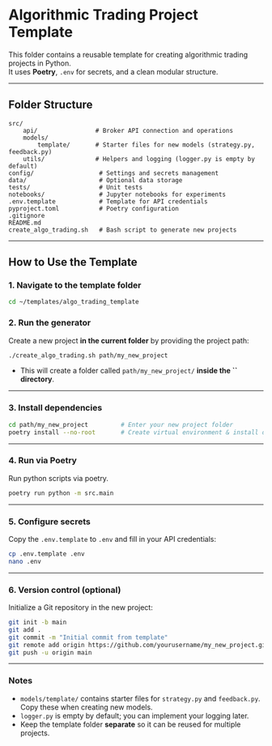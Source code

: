 # Algorithmic Trading Project Template

This folder contains a reusable template for creating algorithmic trading projects in Python.\
It uses **Poetry**, `.env` for secrets, and a clean modular structure.

---

## **Folder Structure**

```
src/
    api/                # Broker API connection and operations
    models/
        template/       # Starter files for new models (strategy.py, feedback.py)
    utils/              # Helpers and logging (logger.py is empty by default)
config/                  # Settings and secrets management
data/                    # Optional data storage
tests/                   # Unit tests
notebooks/               # Jupyter notebooks for experiments
.env.template            # Template for API credentials
pyproject.toml           # Poetry configuration
.gitignore
README.md
create_algo_trading.sh   # Bash script to generate new projects
```

---

## **How to Use the Template**

### 1. Navigate to the template folder

```bash
cd ~/templates/algo_trading_template
```

### 2. Run the generator

Create a new project **in the current folder** by providing the project path:

```bash
./create_algo_trading.sh path/my_new_project
```

- This will create a folder called `path/my_new_project/` **inside the **``** directory**.

---

### 3. Install dependencies

```bash
cd path/my_new_project         # Enter your new project folder
poetry install --no-root       # Create virtual environment & install dependencies
```

---

### 4. Run via Poetry

Run python scripts via poetry.

```bash
poetry run python -m src.main
```

---

### 5. Configure secrets

Copy the `.env.template` to `.env` and fill in your API credentials:

```bash
cp .env.template .env
nano .env
```

---

### 6. Version control (optional)

Initialize a Git repository in the new project:

```bash
git init -b main
git add .
git commit -m "Initial commit from template"
git remote add origin https://github.com/yourusername/my_new_project.git
git push -u origin main
```

---

### **Notes**

- `models/template/` contains starter files for `strategy.py` and `feedback.py`. Copy these when creating new models.
- `logger.py` is empty by default; you can implement your logging later.
- Keep the template folder **separate** so it can be reused for multiple projects.

